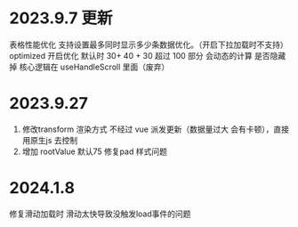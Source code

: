 # 2023.9.7 更新

表格性能优化 支持设置最多同时显示多少条数据优化。（开启下拉加载时不支持）
optimized 开启优化 默认时 30+ 40 + 30 超过 100 部分 会动态的计算 是否隐藏掉 核心逻辑在 useHandleScroll 里面（废弃）

# 2023.9.27

1. 修改transform 渲染方式 不经过 vue 派发更新（数据量过大 会有卡顿），直接用原生js 去控制
2. 增加 rootValue 默认75 修复pad 样式问题

# 2024.1.8

修复滑动加载时 滑动太快导致没触发load事件的问题

